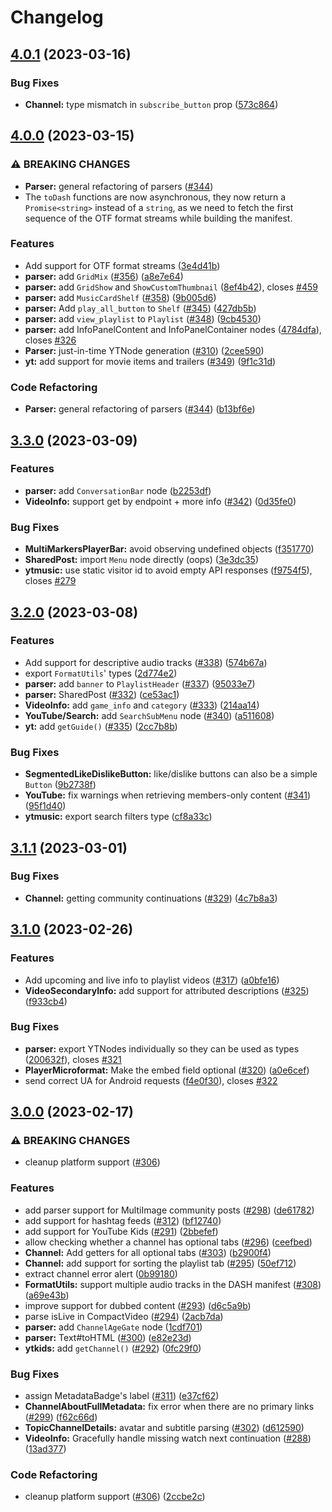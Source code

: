 # Changelog

## [4.0.1](https://github.com/LuanRT/YouTube.js/compare/v4.0.0...v4.0.1) (2023-03-16)


### Bug Fixes

* **Channel:** type mismatch in `subscribe_button` prop ([573c864](https://github.com/LuanRT/YouTube.js/commit/573c8643aae16ec7b6be5b333619a5d8c91ca5c1))

## [4.0.0](https://github.com/LuanRT/YouTube.js/compare/v3.3.0...v4.0.0) (2023-03-15)


### ⚠ BREAKING CHANGES

* **Parser:** general refactoring of parsers ([#344](https://github.com/LuanRT/YouTube.js/issues/344))
* The `toDash` functions are now asynchronous, they now return a `Promise<string>` instead of a `string`, as we need to fetch the first sequence of the OTF format streams while building the manifest.

### Features

* Add support for OTF format streams ([3e4d41b](https://github.com/LuanRT/YouTube.js/commit/3e4d41bf06ba16232979977c705444f2032bcde6))
* **parser:** add `GridMix` ([#356](https://github.com/LuanRT/YouTube.js/issues/356)) ([a8e7e64](https://github.com/LuanRT/YouTube.js/commit/a8e7e644ec6df3b3c98a313f0321da27b4ca456e))
* **parser:** add `GridShow` and `ShowCustomThumbnail` ([8ef4b42](https://github.com/LuanRT/YouTube.js/commit/8ef4b42d444c4fbe5cd65a55c0e0e7aa31738755)), closes [#459](https://github.com/LuanRT/YouTube.js/issues/459)
* **parser:** add `MusicCardShelf` ([#358](https://github.com/LuanRT/YouTube.js/issues/358)) ([9b005d6](https://github.com/LuanRT/YouTube.js/commit/9b005d62d6590a2ddf6848dabfa33fce36e8df9c))
* **parser:** Add `play_all_button` to `Shelf` ([#345](https://github.com/LuanRT/YouTube.js/issues/345)) ([427db5b](https://github.com/LuanRT/YouTube.js/commit/427db5bbc2bf3e8ec60371d504c2ab1cdae6e918))
* **parser:** add `view_playlist` to `Playlist` ([#348](https://github.com/LuanRT/YouTube.js/issues/348)) ([9cb4530](https://github.com/LuanRT/YouTube.js/commit/9cb45302997771d909487b1ecba6f38655abef48))
* **parser:** add InfoPanelContent and InfoPanelContainer nodes ([4784dfa](https://github.com/LuanRT/YouTube.js/commit/4784dfa563a4dbeaee31811824d5aa37a67f5557)), closes [#326](https://github.com/LuanRT/YouTube.js/issues/326)
* **Parser:** just-in-time YTNode generation ([#310](https://github.com/LuanRT/YouTube.js/issues/310)) ([2cee590](https://github.com/LuanRT/YouTube.js/commit/2cee59024c730c34aa06052849ed6fb3f862ef33))
* **yt:** add support for movie items and trailers ([#349](https://github.com/LuanRT/YouTube.js/issues/349)) ([9f1c31d](https://github.com/LuanRT/YouTube.js/commit/9f1c31d7a09532e80a187b14acceff31c22579bf))


### Code Refactoring

* **Parser:** general refactoring of parsers ([#344](https://github.com/LuanRT/YouTube.js/issues/344)) ([b13bf6e](https://github.com/LuanRT/YouTube.js/commit/b13bf6e9926c19a1939e0f4b69cbd53d1af0f7c8))

## [3.3.0](https://github.com/LuanRT/YouTube.js/compare/v3.2.0...v3.3.0) (2023-03-09)


### Features

* **parser:** add `ConversationBar` node ([b2253df](https://github.com/LuanRT/YouTube.js/commit/b2253df8022217dc486155d8cacbf22db04dd9c2))
* **VideoInfo:** support get by endpoint + more info ([#342](https://github.com/LuanRT/YouTube.js/issues/342)) ([0d35fe0](https://github.com/LuanRT/YouTube.js/commit/0d35fe0ca5e87a877b76cbb6cf3c92843eac5a99))


### Bug Fixes

* **MultiMarkersPlayerBar:** avoid observing undefined objects ([f351770](https://github.com/LuanRT/YouTube.js/commit/f3517708ff34093a544c09d6f5f1ec806130d5cc))
* **SharedPost:** import `Menu` node directly (oops) ([3e3dc35](https://github.com/LuanRT/YouTube.js/commit/3e3dc351bb44faec87616d9b922924d14a95f29f))
* **ytmusic:** use static visitor id to avoid empty API responses ([f9754f5](https://github.com/LuanRT/YouTube.js/commit/f9754f5ac61d0f11b025f37f93783f971560268b)), closes [#279](https://github.com/LuanRT/YouTube.js/issues/279)

## [3.2.0](https://github.com/LuanRT/YouTube.js/compare/v3.1.1...v3.2.0) (2023-03-08)


### Features

* Add support for descriptive audio tracks ([#338](https://github.com/LuanRT/YouTube.js/issues/338)) ([574b67a](https://github.com/LuanRT/YouTube.js/commit/574b67a1f707a32378586dd2fe7b2f36f4ab6ddb))
* export `FormatUtils`' types ([2d774e2](https://github.com/LuanRT/YouTube.js/commit/2d774e26aae79f3d1b115e0e85c148ae80985529))
* **parser:** add `banner` to `PlaylistHeader` ([#337](https://github.com/LuanRT/YouTube.js/issues/337)) ([95033e7](https://github.com/LuanRT/YouTube.js/commit/95033e723ef912706e4d176de6b2760f017184e1))
* **parser:** SharedPost ([#332](https://github.com/LuanRT/YouTube.js/issues/332)) ([ce53ac1](https://github.com/LuanRT/YouTube.js/commit/ce53ac18435cbcb20d6d4c4ab52fd156091e7592))
* **VideoInfo:** add `game_info` and `category` ([#333](https://github.com/LuanRT/YouTube.js/issues/333)) ([214aa14](https://github.com/LuanRT/YouTube.js/commit/214aa147ce6306e37a6bf860a7bed5635db4797e))
* **YouTube/Search:** add `SearchSubMenu` node ([#340](https://github.com/LuanRT/YouTube.js/issues/340)) ([a511608](https://github.com/LuanRT/YouTube.js/commit/a511608f18b37b0d9f2c7958ed5128330fabcfa0))
* **yt:** add `getGuide()` ([#335](https://github.com/LuanRT/YouTube.js/issues/335)) ([2cc7b8b](https://github.com/LuanRT/YouTube.js/commit/2cc7b8bcd6938c7fb3af4f854a1d78b86d153873))


### Bug Fixes

* **SegmentedLikeDislikeButton:** like/dislike buttons can also be a simple `Button` ([9b2738f](https://github.com/LuanRT/YouTube.js/commit/9b2738f1285b278c3e83541857651be9a6248288))
* **YouTube:** fix warnings when retrieving members-only content ([#341](https://github.com/LuanRT/YouTube.js/issues/341)) ([95f1d40](https://github.com/LuanRT/YouTube.js/commit/95f1d4077ff3775f36967dca786139a09e2830a2))
* **ytmusic:** export search filters type ([cf8a33c](https://github.com/LuanRT/YouTube.js/commit/cf8a33c79f5432136b865d535fd0ecedc2393382))

## [3.1.1](https://github.com/LuanRT/YouTube.js/compare/v3.1.0...v3.1.1) (2023-03-01)


### Bug Fixes

* **Channel:** getting community continuations ([#329](https://github.com/LuanRT/YouTube.js/issues/329)) ([4c7b8a3](https://github.com/LuanRT/YouTube.js/commit/4c7b8a34030effa26c4ea186d3e9509128aec31c))

## [3.1.0](https://github.com/LuanRT/YouTube.js/compare/v3.0.0...v3.1.0) (2023-02-26)


### Features

* Add upcoming and live info to playlist videos ([#317](https://github.com/LuanRT/YouTube.js/issues/317)) ([a0bfe16](https://github.com/LuanRT/YouTube.js/commit/a0bfe164279ec27b0c49c6b0c32222c1a92df5c3))
* **VideoSecondaryInfo:** add support for attributed descriptions ([#325](https://github.com/LuanRT/YouTube.js/issues/325)) ([f933cb4](https://github.com/LuanRT/YouTube.js/commit/f933cb45bcb92c07b3bc063d63869a51cbff4eb0))


### Bug Fixes

* **parser:** export YTNodes individually so they can be used as types ([200632f](https://github.com/LuanRT/YouTube.js/commit/200632f374d5e0e105b600d579a2665a6fb36e38)), closes [#321](https://github.com/LuanRT/YouTube.js/issues/321)
* **PlayerMicroformat:** Make the embed field optional ([#320](https://github.com/LuanRT/YouTube.js/issues/320)) ([a0e6cef](https://github.com/LuanRT/YouTube.js/commit/a0e6cef00fb9e3f52593cec22704f7ddc1f7553e))
* send correct UA for Android requests ([f4e0f30](https://github.com/LuanRT/YouTube.js/commit/f4e0f30e6e94b347b28d67d9a86284ea2d23ee15)), closes [#322](https://github.com/LuanRT/YouTube.js/issues/322)

## [3.0.0](https://github.com/LuanRT/YouTube.js/compare/v2.9.0...v3.0.0) (2023-02-17)


### ⚠ BREAKING CHANGES

* cleanup platform support ([#306](https://github.com/LuanRT/YouTube.js/issues/306))

### Features

* add parser support for MultiImage community posts ([#298](https://github.com/LuanRT/YouTube.js/issues/298)) ([de61782](https://github.com/LuanRT/YouTube.js/commit/de61782f1a673cbe66ae9b410341e39b7501ba84))
* add support for hashtag feeds ([#312](https://github.com/LuanRT/YouTube.js/issues/312)) ([bf12740](https://github.com/LuanRT/YouTube.js/commit/bf12740333a82c26fe84e7c702c2fbb8859814fc))
* add support for YouTube Kids ([#291](https://github.com/LuanRT/YouTube.js/issues/291)) ([2bbefef](https://github.com/LuanRT/YouTube.js/commit/2bbefefbb7cb061f3e7b686158b7568c32f0da5d))
* allow checking whether a channel has optional tabs ([#296](https://github.com/LuanRT/YouTube.js/issues/296)) ([ceefbed](https://github.com/LuanRT/YouTube.js/commit/ceefbed98c70bb936e2d2df58c02834842acfdfc))
* **Channel:** Add getters for all optional tabs ([#303](https://github.com/LuanRT/YouTube.js/issues/303)) ([b2900f4](https://github.com/LuanRT/YouTube.js/commit/b2900f48a7aa4c22635e1819ba9f636e81964f2c))
* **Channel:** add support for sorting the playlist tab ([#295](https://github.com/LuanRT/YouTube.js/issues/295)) ([50ef712](https://github.com/LuanRT/YouTube.js/commit/50ef71284db41e5f94bb511892651d22a1d363a0))
* extract channel error alert ([0b99180](https://github.com/LuanRT/YouTube.js/commit/0b991800a5c67f0e702251982b52eb8531f36f19))
* **FormatUtils:** support multiple audio tracks in the DASH manifest ([#308](https://github.com/LuanRT/YouTube.js/issues/308)) ([a69e43b](https://github.com/LuanRT/YouTube.js/commit/a69e43bf3ae02f2428c4aa86f647e3e5e0db5ba6))
* improve support for dubbed content ([#293](https://github.com/LuanRT/YouTube.js/issues/293)) ([d6c5a9b](https://github.com/LuanRT/YouTube.js/commit/d6c5a9b971444d0cd746aaf5310d3389793680ea))
* parse isLive in CompactVideo ([#294](https://github.com/LuanRT/YouTube.js/issues/294)) ([2acb7da](https://github.com/LuanRT/YouTube.js/commit/2acb7da0198bfeca6ff911cf95cf06a220fccaa5))
* **parser:** add `ChannelAgeGate` node ([1cdf701](https://github.com/LuanRT/YouTube.js/commit/1cdf701c8403db6b681a26ecb1df2daa51add454))
* **parser:** Text#toHTML ([#300](https://github.com/LuanRT/YouTube.js/issues/300)) ([e82e23d](https://github.com/LuanRT/YouTube.js/commit/e82e23dfbb24dff3ddf45754c7319d783990e254))
* **ytkids:** add `getChannel()` ([#292](https://github.com/LuanRT/YouTube.js/issues/292)) ([0fc29f0](https://github.com/LuanRT/YouTube.js/commit/0fc29f0bbf965215146a6ae192494c74e6cefcbb))


### Bug Fixes

* assign MetadataBadge's label ([#311](https://github.com/LuanRT/YouTube.js/issues/311)) ([e37cf62](https://github.com/LuanRT/YouTube.js/commit/e37cf627322f688fcef18d41345f77cbccd58829))
* **ChannelAboutFullMetadata:** fix error when there are no primary links ([#299](https://github.com/LuanRT/YouTube.js/issues/299)) ([f62c66d](https://github.com/LuanRT/YouTube.js/commit/f62c66db396ba7d2f93007414101112b49d8375f))
* **TopicChannelDetails:** avatar and subtitle parsing ([#302](https://github.com/LuanRT/YouTube.js/issues/302)) ([d612590](https://github.com/LuanRT/YouTube.js/commit/d612590530f5fe590fee969810b1dd44c37f0457))
* **VideoInfo:** Gracefully handle missing watch next continuation ([#288](https://github.com/LuanRT/YouTube.js/issues/288)) ([13ad377](https://github.com/LuanRT/YouTube.js/commit/13ad3774c9783ed2a9f286aeee88110bd43b3a73))


### Code Refactoring

* cleanup platform support ([#306](https://github.com/LuanRT/YouTube.js/issues/306)) ([2ccbe2c](https://github.com/LuanRT/YouTube.js/commit/2ccbe2ce6260ace3bfac8b4b391e583fbcc4e286))
